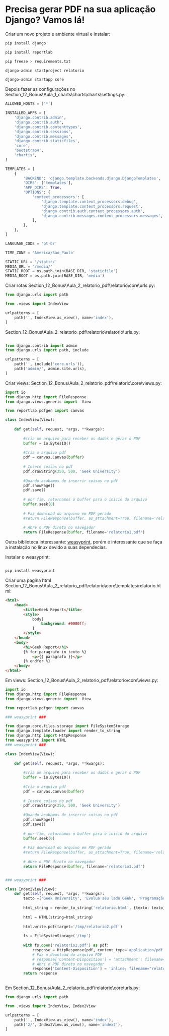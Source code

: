 # Precisa gerar PDF na sua aplicação Django? Vamos lá!

Criar um novo projeto e ambiente virtual e instalar:

```bash
pip install django 

pip install reportlab

pip freeze > requirements.txt

django-admin startproject relatorio

django-admin startapp core
```

Depois fazer as configurações no Section_12_Bonus\Aula_1_charts\charts\charts\settings.py:

```python
ALLOWED_HOSTS = ['*']

INSTALLED_APPS = [
    'django.contrib.admin',
    'django.contrib.auth',
    'django.contrib.contenttypes',
    'django.contrib.sessions',
    'django.contrib.messages',
    'django.contrib.staticfiles',
    'core',
    'bootstrap4',
    'chartjs',
]

TEMPLATES = [
    {
        'BACKEND': 'django.template.backends.django.DjangoTemplates',
        'DIRS': ['templates'],
        'APP_DIRS': True,
        'OPTIONS': {
            'context_processors': [
                'django.template.context_processors.debug',
                'django.template.context_processors.request',
                'django.contrib.auth.context_processors.auth',
                'django.contrib.messages.context_processors.messages',
            ],
        },
    },
]

LANGUAGE_CODE = 'pt-br'

TIME_ZONE = 'America/Sao_Paulo'

STATIC_URL = '/static/'
MEDIA_URL = '/media/'
STATIC_ROOT = os.path.join(BASE_DIR, 'staticfile')
MEDIA_ROOT = os.path.join(BASE_DIR, 'media')

```

Criar rotas Section_12_Bonus\Aula_2_relatorio_pdf\relatorio\core\urls.py:

```python
from django.urls import path

from .views import IndexView

urlpatterns = [
    path('', IndexView.as_view(), name='index'),
]

```

Section_12_Bonus\Aula_2_relatorio_pdf\relatorio\relatorio\urls.py:

```python

from django.contrib import admin
from django.urls import path, include

urlpatterns = [
    path('', include('core.urls')),
    path('admin/', admin.site.urls),
]
```

Criar views: Section_12_Bonus\Aula_2_relatorio_pdf\relatorio\core\views.py:

```python
import io
from django.http import FileResponse
from django.views.generic import  View

from reportlab.pdfgen import canvas

class IndexView(View):
    
    def get(self, request, *args, **kwargs):
        
        #cria um arquivo para receber os dados e gerar o PDF
        buffer = io.BytesIO()
        
        #Cria o arquivo pdf
        pdf = canvas.Canvas(buffer)
        
        # Insere coisas no pdf
        pdf.drawString(250, 500, 'Geek University')
        
        #Quando acabamos de inserrir coisas no pdf
        pdf.showPage()
        pdf.save()
        
        # por fim, retornamos o buffer para o inicio do arquivo
        buffer.seek(0)
        
        # Faz download do arquivo em PDF gerado
        #return FileResponse(buffer, as_attachment=True, filename='relatorio1.pdf')
        
        # Abre o PDF direto no navegador
        return FileResponse(buffer, filename='relatorio1.pdf')

```

Outra biblioteca interessante: [weasyprint](https://weasyprint.org/), porém é interessante
que se faça a instalação no linux devido a suas dependecias.

Instalar o weasyprint:
```python

pip install weasyprint

```


Criar uma pagina html Section_12_Bonus\Aula_2_relatorio_pdf\relatorio\core\templates\relatorio.html:

```html
<html>
    <head>
        <title>Geek Report</title>
        <style>
            body{
                background: #0080ff;
            }
        </style>
    </head>
    <body>
        <h1>Geek Report</h1>
        {% for paragrafo in texto %}
            <p>{{ paragrafo }}</p>
        {% endfor %}
    </body>
</html>

```

Em views: Section_12_Bonus\Aula_2_relatorio_pdf\relatorio\core\views.py:

```python
import io
from django.http import FileResponse
from django.views.generic import  View

from reportlab.pdfgen import canvas

### weasyprint ###

from django.core.files.storage import FileSystemStorage
from django.template.loader import render_to_string
from django.http import HttpResponse
from weasyprint import HTML
### weasyprint ###

class IndexView(View):
    
    def get(self, request, *args, **kwargs):
        
        #cria um arquivo para receber os dados e gerar o PDF
        buffer = io.BytesIO()
        
        #Cria o arquivo pdf
        pdf = canvas.Canvas(buffer)
        
        # Insere coisas no pdf
        pdf.drawString(250, 500, 'Geek University')
        
        #Quando acabamos de inserrir coisas no pdf
        pdf.showPage()
        pdf.save()
        
        # por fim, retornamos o buffer para o inicio do arquivo
        buffer.seek(0)
        
        # Faz download do arquivo em PDF gerado
        #return FileResponse(buffer, as_attachment=True, filename='relatorio1.pdf')
        
        # Abre o PDF direto no navegador
        return FileResponse(buffer, filename='relatorio1.pdf')


### weasyprint ###

class Index2View(View):
    def get(self, request, *args, **kwargs):
        texto =['Geek University', 'Evolua seu lado Geek', 'Programação em Django']
        
        html_string = render_to_string('relatorio.html', {texto: texto})
        
        html = HTML(string=html_string)
        
        html.write.pdf(target='/tmp/relatorio2.pdf')
        
        fs = FileSystemStorage('/tmp')
        
        with fs.open('relatorio2.pdf') as pdf:
            response = HttpResponse(pdf, content_type='application/pdf')
            # Faz o download do arquivo PDF
            # response['Content-Disposition'] = 'attachment'; filename="relatorio2.pdf"'
            # Abri o PDF direto no navegador
            response['Content-Disposition'] = 'inline; filename="relatorio2.pdf"'
        return response
        

```

Em Section_12_Bonus\Aula_2_relatorio_pdf\relatorio\core\urls.py:

```python
from django.urls import path

from .views import IndexView, Index2View

urlpatterns = [
    path('', IndexView.as_view(), name='index'),
    path('2/', Index2View.as_view(), name='index2'),
]


```

